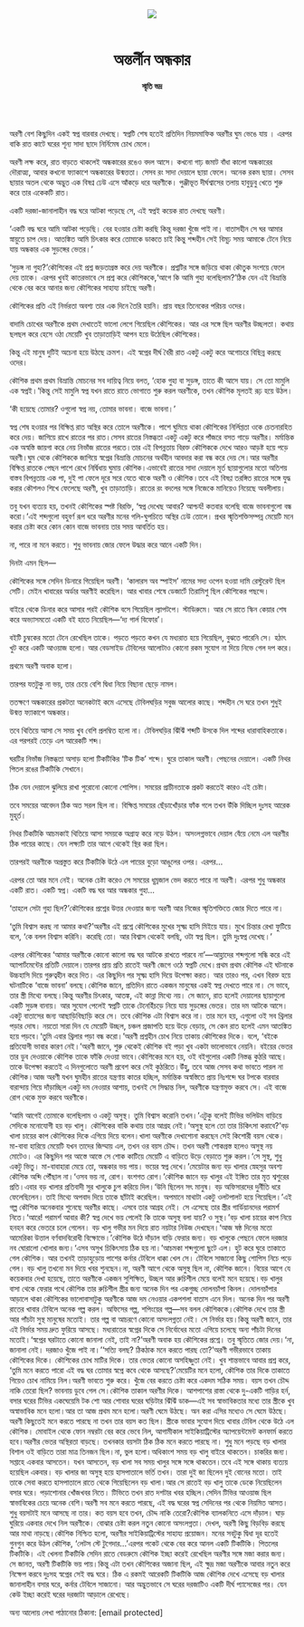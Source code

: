 <div align=center>
<img src=https://images.prothomalo.com/prothomalo-bangla/2021-01/1d75151c-eff9-4e9f-ac28-aebc4618d00f/palo_bangla_og.png />
<br><br>
<h1>অন্তর্লীন অন্ধকার</h1> 
<h4>স্মৃতি ভদ্র</h4>
<br><br>
</div>

অরণী বেশ কিছুদিন একই স্বপ্ন বারবার দেখছে। স্বপ্নটি শেষ হতেই প্রতিদিন নিয়মমাফিক অরণীর ঘুম ভেঙে যায় । এরপর বাকি রাত কাটে ঘরের শূন্য সাদা ছাদে নির্নিমেষ চোখ মেলে।

অরণী লক্ষ করে, রাত বাড়তে থাকলেই অন্ধকারের রঙেও বদল আসে। কখনো গাঢ় জমাট বাঁধা কালো অন্ধকারের দৌরাত্ম্য, আবার কখনো ফ্যাকাশে অন্ধকারের উন্মত্ততা। সেসব রং সাদা দেয়ালে ছায়া ফেলে। অনেক রকম ছায়া। সেসব ছায়ার অতল থেকে অদ্ভুত এক বিষণ্ন ঢেউ এসে আঁকড়ে ধরে অরণীকে। পুঞ্জীভূত দীর্ঘশ্বাসের তলায় হাবুডুবু খেতে শুরু করে তার একেকটি রাত।

একটি দরজা-জানালাহীন বদ্ধ ঘরে আটকা পড়েছে সে, এই স্বপ্নই কয়েক রাত দেখছে অরণী।

‘একটি বদ্ধ ঘরে আমি আটকা পড়েছি। বের হওয়ার চেষ্টা করছি কিন্তু দরজা খুঁজে পাই না। বাতাসহীন সে ঘর আমার স্নায়ুতে চাপ দেয়। আতঙ্কিত আমি চিৎকার করে তোমাকে ডাকতে চাই কিন্তু শব্দহীন সেই বিমূঢ় সময় আমাকে টেনে নিয়ে যায় অন্ধকার এক সুড়ঙ্গের ভেতর।’

‘সুড়ঙ্গ না গুহা?’কৌশিকের এই প্রশ্ন জড়তাগ্রস্ত করে দেয় অরণীকে। প্রশ্নটির সঙ্গে জড়িয়ে থাকা কৌতুক সংশয়ে ফেলে দেয় তাকে। এরপর খুবই কাতরভাবে সে প্রশ্ন করে কৌশিককে,‘আগে কি আমি গুহা বলেছিলাম?’ঠিক যেন এই বিভ্রান্তি থেকে বের করে আনার জন্য কৌশিকের সাহায্য চাইছে অরণী।

কৌশিকের প্রতি এই নির্ভরতা অবশ্য তার এক দিনে তৈরি হয়নি। প্রায় বছর তিনেকের পরিচয় ওদের।

বাদামি চোখের অরণীকে প্রথম দেখাতেই ভালো লেগে গিয়েছিল কৌশিকের। আর এর সঙ্গে ছিল অরণীর উচ্ছলতা। কথায় ছলছল করে হেসে ওঠা মেয়েটি খুব তাড়াতাড়িই আপন হয়ে উঠেছিল কৌশিকের।

কিন্তু এই মানুষ দুটিই অচেনা হয়ে উঠছে ক্রমশ। এই স্বপ্নের দীর্ঘ বৈরী রাত একটু একটু করে অগোচরে বিছিন্ন করছে ওদের।

কৌশিক প্রথম প্রথম বিভ্রান্তি মোচনের সব দায়িত্ব নিয়ে বলত, ‘হোক গুহা বা সুড়ঙ্গ, তাতে কী আসে যায়। সে তো মামুলি এক স্বপ্নই।’কিন্তু সেই মামুলি স্বপ্ন যখন রাতে রাতে ভোগাতে শুরু করল অরণীকে, তখন কৌশিক মূলতই রূঢ় হয়ে উঠল।

‘কী হয়েছে তোমার? ওগুলো স্বপ্ন নয়, তোমার ভাবনা। বাজে ভাবনা।’

স্বপ্ন শেষ হওয়ার পর বিক্ষিপ্ত রাত অস্থির করে তোলে অরণীকে। পাশে ঘুমিয়ে থাকা কৌশিকের নির্লিপ্ততা ওকে চেতনারহিত করে দেয়। জাগিয়ে রাখে রাতের পর রাত।সেসব রাতের নিস্তব্ধতা একটু একটু করে পাঁজরে বসত গাড়ে অরণীর। মর্মান্তিক এক অস্বস্তি জায়গা করে নেয় নিভাঁজ রাতের পরতে।তার এই বিপন্নতায় বিরক্ত কৌশিককে দেখে আরও আড়ষ্ট হয়ে পড়ে অরণী।ঘুম থেকে কৌশিককে জাগিয়ে স্বপ্নের বিভ্রান্তি মোচনের অর্থহীন আবদার করা বন্ধ করে দেয় সে।আর অরণীর বিক্ষিপ্ত রাতকে পেছন পাশে রেখে নির্দ্বিধায় ঘুমায় কৌশিক।এভাবেই রাতের সাদা দেয়ালে মূর্ত ছায়াগুলোর মতো অতিশয় বাস্তব বিপন্নতায় এক পা, দুই পা ফেলে দূরে সরে যেতে থাকে অরণী ও কৌশিক।তবে এই বিষণ্ণ তরঙ্গিত রাতের সঙ্গে যুদ্ধ করার কৌশলও শিখে ফেলেছে অরণী, খুব তাড়াতাড়ি। রাতের রং বদলের সঙ্গে নিজেকে মানিয়েও নিয়েছে অবলীলায়।

তবু যখন ব্যত্যয় হয়, তখনই কৌশিকের স্পষ্ট বিরক্তি, ‘স্বপ্ন দেখেছ আবার? আশ্চর্য! কতবার বলেছি বাজে ভাবনাগুলো বন্ধ করো।’এই শব্দগুলো বহুবর্ণ রূপ ধরে অরণীর মনের গলি-ঘুপচিতে অস্থির ঢেউ তোলে। প্রখর স্মৃতিশক্তিসম্পন্ন মেয়েটি মনে করার চেষ্টা করে কোন কোন বাজে ভাবনায় তার সময় আবর্তিত হয়।

না, পারে না মনে করতে। শুধু ভাবনায় জোর ফেলে উদ্ধার করে আনে একটি দিন।

দিনটা এমন ছিল—

কৌশিকের সঙ্গে সেদিন ডিনারে গিয়েছিল অরণী। ‘কালারস অব স্পাইস’ নামের সদ্য ওপেন হওয়া দামি রেস্টুরেন্ট ছিল সেটি। মেইন খাবারের অর্ডার অরণীই করেছিল। আর খাবার শেষে ডেজার্টে তিরামিশু ছিল কৌশিকের পছন্দে।

বাইরে থেকে ডিনার করে আসার পরই কৌশিক বসে গিয়েছিল ল্যাপটপে। স্টাডিরুমে। আর সে রাতে স্কিন কেয়ার শেষ করে অভ্যাসমতো একটি বই হাতে নিয়েছিল—‘দ্য গার্ল বিফোর’।

বইটি চুম্বকের মতো টেনে রেখেছিল তাকে। পড়তে পড়তে কখন যে মধ্যরাত হয়ে গিয়েছিল, বুঝতে পারেনি সে। হঠাৎ খুট করে একটি আওয়াজ হলো। আর বেডসাইড টেবিলের আলোটাও কোনো রকম সুযোগ না দিয়ে নিভে গেল দপ করে।

প্রথমে অরণী অবাক হলো।

তারপর যতটুকু না ভয়, তার চেয়ে বেশি দ্বিধা নিয়ে বিছানা ছেড়ে নামল।

ততক্ষণে অন্ধকারের প্রকটতা অনেকটাই কমে এসেছে টেবিলঘড়ির সবুজ আলোর কাছে। শব্দহীন সে ঘরে তখন শুধুই উন্মত্ত ফ্যাকাশে অন্ধকার।

তবে থিতিয়ে আসা সে সময় খুব বেশি প্রলম্বিত হলো না। টেবিলঘড়ির ঝিঁঝিঁ শব্দটি উসকে দিল শব্দের ধারাবাহিকতাকে। এর পরপরই তেড়ে এল আরেকটি শব্দ।

ঘরটির নিভাঁজ নিস্তব্ধতা অসাড় হলো টিকটিকির ‘টিক টিক’ শব্দে। ঘুরে তাকাল অরণী। পেছনের দেয়ালে। একটি নিথর পিতল রঙের টিকটিকি সেখানে।

ঠিক যেন দেয়ালে ঝুলিয়ে রাখা পুরোনো কোনো শোপিস। সময়ের প্রাচীনতাকে প্রকট করতেই কারও এই চেষ্টা।

তবে সময়ের আবেদন ঠিক অত সরল ছিল না। বিক্ষিপ্ত সময়ের ছেঁড়াখোঁড়ার ফাঁক গলে তখন উঁকি দিচ্ছিল দুঃসহ আরেক মুহূর্ত।

নিথর টিকটিকি আচমকাই থিতিয়ে আসা সময়কে অগ্রাহ্য করে নড়ে উঠল। অসংলগ্নভাবে দেয়াল বেঁয়ে নেমে এল অরণীর ঠিক পায়ের কাছে। যেন লক্ষ্যটি তার আগে থেকেই স্থির করা ছিল।

তারপরই অরণীকে অপ্রস্তুত করে টিকটিকি উঠে এল পায়ের বুড়ো আঙুলের ওপর। এরপর...

এরপর তো আর মনে নেই। অনেক চেষ্টা করেও সে সময়ের ধূম্রজাল ভেদ করতে পারে না অরণী। এরপর শুধু অন্ধকার একটি রাত। একটি স্বপ্ন। একটি বদ্ধ ঘর আর অন্ধকার গুহা...

‘তাহলে সেটা গুহা ছিল?’কৌশিকের প্রশ্নের উত্তর দেওয়ার জন্য অরণী আর নিজের স্মৃতিশক্তিতে জোর দিতে পারে না।

‘তুমি বিশ্বাস করছ না আমার কথা?’অরণীর এই প্রশ্নে কৌশিকের মুখের সূক্ষ্ম হাসি মিইয়ে যায়। মুখে চিন্তার রেখা ফুটিয়ে বলে, ‘কে বলল বিশ্বাস করিনি। করেছি তো। আর বিশ্বাস থেকেই বলছি, ওটা স্বপ্ন ছিল। তুমি দুঃস্বপ্ন দেখেছ।’

এরপর কৌশিকের ‘আমার অরণীকে কোনো কালো বদ্ধ ঘর আটকে রাখতে পারবে না’—আহ্লাদের শব্দগুলো সন্ধি করে এই অ্যাপার্টমেন্টের প্রতিটি দেয়ালে।তারপর প্রায় প্রতি রাতেই অরণী জেগে ওঠে স্বপ্নটি দেখে।প্রথম প্রথম কৌশিক এই ঘটনাকে উচ্চহাসি দিয়ে গুরুত্বহীন করে দিত। এর কিছুদিন পর সূক্ষ্ম হাসি দিয়ে উপেক্ষা করত। আর তারও পর, এখন বিরক্ত হয়ে ঘটনাটিকে ‘বাজে ভাবনা’ বলছে।কৌশিক জানে, প্রতিদিন রাতে একজন মানুষের একই স্বপ্ন দেখতে পারে না। সে ভাবে, তার স্ত্রী মিথ্যে বলছে।কিন্তু অরণীর চিৎকার, আতঙ্ক, এই কান্না মিথ্যে নয়। সে জানে, রাত হলেই দেয়ালের ছায়াগুলো একটি সুড়ঙ্গ বানায়। আর সুযোগ পেলেই স্বপ্নটি তাকে টেনেহিঁচড়ে নিয়ে যায় সুড়ঙ্গের ভেতর। তার দম আটকে আসে। একটু বাতাসের জন্য আছাড়িবিছাড়ি করে সে। তবে কৌশিক এটা বিশ্বাস করে না। তার মনে হয়, এগুলো ওই সব থ্রিলার পড়ার দোষ। নয়তো সারা দিন যে মেয়েটি উচ্ছল, চঞ্চল প্রজাপতি হয়ে উড়ে বেড়ায়, সে কেন রাত হলেই এমন আতঙ্কিত হয়ে পড়বে।‘তুমি এবার থ্রিলার পড়া বন্ধ করো।’অরণী প্রশ্নহীন চোখ নিয়ে তাকায় কৌশিকের দিকে। বলে, ‘বইকে প্রতিযোগী ভাবার কারণ নেই।’অরণী জানে, শুরু থেকেই কৌশিক বই পড়া খুব একটা ভালোভাবে নেয়নি। বইয়ের ভেতর তার ডুব দেওয়াকে কৌশিক তাকে ফাঁকি দেওয়া ভাবে।কৌশিকের মনে হয়, ওই বইগুলোর একটি নিস্তব্ধ কুঠরি আছে। তাকে উপেক্ষা করতেই এ দিনগুলোতে অরণী প্রবেশ করে সেই কুঠরিতে।উঁহু, তবে আজ সেসব কথা ভাবতে পারল না কৌশিক।আজ অরণী যখন ঘুমহীন রাতের যন্ত্রণায় কাতর হচ্ছিল, মর্মান্তিক অস্বস্তিতে প্রায় নিঃশব্দে ঘর টপকে বারবার বারান্দায় গিয়ে দাঁড়াচ্ছিল একটু দম নেওয়ার আশায়, তখনই সে সিদ্ধান্ত নিল, অরণীকে যন্ত্রণামুক্ত করবে সে। এই বাজে রোগ থেকে মুক্ত করবে অরণীকে।

‘আমি আগেই তোমাকে বলেছিলাম ও একটু অসুস্থ। তুমি বিশ্বাস করোনি তখন।’এটুকু বলেই টিভির ভলিউম বাড়িয়ে সেদিকে মনোযোগী হয় বড় খালু। কৌশিকের বাকি কথায় তার আগ্রহ নেই।‘অসুস্থ হলে তো তার চিকিৎসা করাবে?’বড় খালা চায়ের কাপ কৌশিকের দিকে এগিয়ে দিয়ে বলেন।খালা অরণীকে দেখাশোনা করছেন সেই কিশোরী বয়স থেকে। মা-বাবা হারিয়ে মেয়েটি যখন তাদের জিম্মায় এল, তখন ওর বয়স চৌদ্দ। তখন অরণী শোকগ্রস্ত হলেও অসুস্থ নয় মোটেও। এর কিছুদিন পর আস্তে আস্তে সে শোক কাটিয়ে মেয়েটি এ বাড়িতে উড়ে বেড়াতে শুরু করল।‘সে সুস্থ, শুধু একটু ভিতু। মা-বাবাহারা মেয়ে তো, অন্ধকার ভয় পায়। ভয়ের স্বপ্ন দেখে।’মেয়েটার জন্য বড় খালার স্নেহসুর অবশ্য কৌশিক অব্দি পৌঁছাল না।‘ওসব ভয় না, রোগ। বংশগত রোগ।’কৌশিক জানে বড় খালুর এই ইঙ্গিত তার মৃত শ্বশুরের প্রতি।এবার বড় খালার প্রতিবাদী সুর খালুকে চুপ করিয়ে দিল।‘উনি ছিলেন সৎ মানুষ। বড় অফিসারদের দুর্নীতি ধরে ফেলেছিলেন। তাই মিথ্যে অপবাদ দিয়ে তাকে ছাঁটাই করেছিল। অপমানে মাথাটা একটু ওলটপালট হয়ে গিয়েছিল।’এই গল্প কৌশিক অনেকবার শুনেছে অরণীর কাছে। এসবে তার আগ্রহ নেই। সে এসেছে তার স্ত্রীর গার্ডিয়ানদের পরামর্শ নিতে।‘আরে! পরামর্শ আবার কী? স্বপ্ন দেখে ভয় পেলেই কি তাকে অসুস্থ বলা যায়? ও সুস্থ।’বড় খালা চায়ের কাপ নিয়ে হনহন করে ভেতরে চলে গেলেন। বড় খালু গভীর মন দিয়ে রাত নয়টার নিউজ দেখছেন।‘আজ ষষ্ঠ দিনের মতো আমেরিকা উত্তাল বর্ণবাদবিরোধী বিক্ষোভে।’কৌশিক উঠে দাঁড়াল বাড়ি ফেরার জন্য। বড় খালুকে পেছনে ফেলে দরজার নব ঘোরালো খোলার জন্য।‘এসব অসুখ চিকিৎসায় ঠিক হয় না।’আচমকা শব্দগুলো ছুটে এল। হুট করে ঘুরে তাকাতে গেল কৌশিক। আর তখনই তাড়াহুড়োয় পাশের কর্নার টেবিলে ধাক্কা খেল সে। টেবিলে সাজানো কিছু শোপিস নিচে পড়ে গেল। বড় খালু তখনো মন দিয়ে খবর শুনছেন।না, অরণী আগে থেকে অসুস্থ ছিল না, কৌশিক জানে। বিয়ের আগে যে কয়েকবার দেখা হয়েছে, তাতে অরণীকে একজন সুশিক্ষিত, উচ্ছল আর রুচিশীল মেয়ে বলেই মনে হয়েছে।বড় খালুর বাসা থেকে ফেরার পথে কৌশিক তার রুচিশীল স্ত্রীর জন্য অনেক দিন পর একগুচ্ছ দোলনচাঁপা কিনল। দোলনচাঁপার আড়ালে থাকা কৌশিকের ভালোবাসাটুকু অরণীকে আজ দম নেওয়ার একপশলা বাতাস এনে দিল। অনেক দিন পর অরণী রাতের খাবার টেবিলে অনেক গল্প করল। অফিসের গল্প, শপিংয়ের গল্প—সব বলল কৌশিককে।কৌশিক দেখে তার স্ত্রী আর পাঁচটা সুস্থ মানুষের মতোই। তার গল্প বা আচরণে কোনো অসংলগ্নতা নেই। সে নির্ভার হয়।কিন্তু অরণী জানে, তার এই নির্ভার সময় দ্রুত ফুরিয়ে আসছে। মধ্যরাতের স্বপ্নের দিকে সে নির্বোধের মতো এগিয়ে চলেছে অন্য পাঁচটা দিনের মতোই।‘স্বপ্নের ঘরটাতে কোনো জানালা নেই, তাই না?’অরণী অবাক হয় কৌশিকের প্রশ্নে। তবু স্মৃতিতে জোর দেয়।‘না, জানালা নেই। দরজাও খুঁজে পাই না।’‘সত্যি বলছ? ঠিকঠাক মনে করতে পারছ তো?’অরণী গভীরভাবে তাকায় কৌশিকের দিকে। কৌশিকের চোখ মাটির দিকে। তার ভেতর কোনো অসহিষ্ণুতা নেই। খুব শান্তভাবে আবার প্রশ্ন করে, ‘তুমি মনে করতে পারো এই বদ্ধ ঘর তোমার স্বপ্নে কবে থেকে আসছে?’মেয়েটির মনে হলো, কৌশিক তার দিকে তাকাতে গিয়েও চোখ নামিয়ে নিল।অরণী ভাবতে শুরু করে। খুঁজে বের করতে চেষ্টা করে একদম সঠিক সময়। বয়স তখন চৌদ্দ নাকি তেরো ছিল? ভাবনায় ডুবে গেল সে।কৌশিক তাকাল অরণীর দিকে। আশপাশের রাস্তা থেকে দু-একটি গাড়ির হর্ন, বসার ঘরের টিভির একঘেয়েমি টক শো আর শোবার ঘরের ঘড়িটার ঝিঁঝিঁ ডাক—এই সব স্বাভাবিকতার মধ্যে তার স্ত্রীকে খুব অস্বাভাবিক মনে হলো।আর তা আজ প্রথম মনে হলো।অরণী ঘেমে উঠছে। অন করা এসির মধ্যেও সে ঘেমে উঠছে। অরণী কিছুতেই মনে করতে পারছে না তখন তার বয়স কত ছিল। স্ত্রীকে ভাবার সুযোগ দিয়ে খাবার টেবিল থেকে উঠে এল কৌশিক। মোবাইল থেকে ফোন নম্বরটা বের করে ভেবে নিল, আগামীকাল সাইকিয়াট্রিস্টের অ্যাপয়েন্টমেন্ট কনফার্ম করতে হবে।অরণীর ভেতর অস্থিরতা বাড়ছে। তখনকার বয়সটা ঠিক ঠিক মনে করতে পারছে না। শুধু মনে পড়ছে বড় খালার বিশাল ওই বাড়িতে তারা মাত্র তিনজন ছিল।না, ভুল হলো।অধিকাংশ সময় বড় খালু বাইরে থাকতেন। চাকরির জন্য। সপ্তাহে একবার আসতেন। যখন আসতেন, বড় খালা সব সময় খালুর সঙ্গে সঙ্গে থাকতেন।তবে এই সঙ্গে থাকায় ব্যত্যয় হয়েছিল একবার। বড় খালার জা অসুস্থ হয়ে হাসপাতালে ভর্তি তখন। তারা দুই জা ছিলেন দুই বোনের মতো। তাই তাকে সেবা করতে হাসপাতালে রাতে থেকে গিয়েছিলেন বড় খালা।আর সে রাতেই বড় খালু তাকে ডেকে নিয়েছিলেন বসার ঘরে। পড়াশোনার খোঁজখবর নিতে। টিভিতে তখন রাত দশটার খবর হচ্ছিল।সেদিন টিভির আওয়াজ ছিল স্বাভাবিকের চেয়ে অনেক বেশি।অরণী সব মনে করতে পারছে, এই বদ্ধ ঘরের স্বপ্ন সেদিনের পর থেকে নিয়মিত আসত। শুধু বয়সটাই মনে আসছে না তার। কত বয়স হবে তখন, চৌদ্দ নাকি তেরো?কৌশিক ব্যালকনিতে এসে দাঁড়াল। ঘাড় ঘুরিয়ে একবার দেখে নিল অরণীকে। বোঝার চেষ্টা করল নতুন কোনো অসংলগ্নতা। দেখল, অরণী কিছু বিড়বিড় করছে আর মাথা নাড়ছে।কৌশিক নিশ্চিত হলো, অরণীর সাইকিয়াট্রিস্টের সাহায্য প্রয়োজন। মনের সবটুকু দ্বিধা দূর হতেই গুনগুন করে উঠল কৌশিক, ‘লেটস স্টে টুগেদার...’এরপর পকেট থেকে বের করে আনল একটি টিকটিকি। পিতলের টিকটিকি। এই খেলনা টিকটিকি সেদিন রাতে বেডরুমে কৌশিক ইচ্ছা করেই রেখেছিল অরণীর সঙ্গে মজা করার জন্য। সে জানত, অরণী টিকটিকি ভয় পায়।কিন্তু এটা তখন কৌশিকের অজানা ছিল, এই ক্ষুদ্র মজা অরণীকে আবার নতুন করে নিক্ষেপ করবে দুঃসহ স্বপ্নের সেই বদ্ধ ঘরে। ঠিক এ রকমই আরেকটি টিকটিকি আজ কৌশিক দেখে এসেছে বড় খালার জানালাহীন বসার ঘরে, কর্নার টেবিলে সাজানো। আর অদ্ভুতভাবে সে ঘরের দরজাটিও একটি দীর্ঘ প্যাসেজের পর। যেন কেউ ইচ্ছা করেই ঘরের দরজাটা আড়ালে রেখেছে।

অন্য আলোয় লেখা পাঠানোর ঠিকানা: [email protected]


